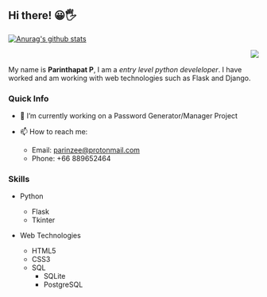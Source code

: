 
## Hi there! 😀🖐
[![Anurag's github stats](https://github-readme-stats.vercel.app/api?username=parinz&count_private=true&show_icons=true)](https://github.com/anuraghazra/github-readme-stats)

<a href="https://github.com/anuraghazra/github-readme-stats">
  <img align="right" src="https://github-readme-stats.vercel.app/api/top-langs/?username=parinz" />
</a>

<br>

My name is **Parinthapat P**, I am a *entry level python develeloper*. I have worked and am working with web technologies such as Flask and Django.

### Quick Info
- 🔭 I’m currently working on a Password Generator/Manager Project

- 📫 How to reach me: 
  - Email: parinzee@protonmail.com
  - Phone: +66 889652464
  
### Skills
+ Python
  + Flask
  + Tkinter


+ Web Technologies
  + HTML5
  + CSS3
  + SQL
    + SQLite
    + PostgreSQL
  
